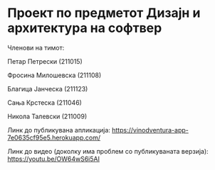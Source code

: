 # Проект по предметот Дизајн и архитектура на софтвер

Членови на тимот: 

Петар Петрески (211015)

Фросина Милошевска (211108)

Благица Јанческа (211123)

Сања Крстеска (211046)

Никола Талевски (211009)

	
Линк до публикувана апликација: https://vinodventura-app-7e0635cf95e5.herokuapp.com/

Линк до видео (доколку има проблем со публикуваната верзија): https://youtu.be/OW64wS6i5AI

